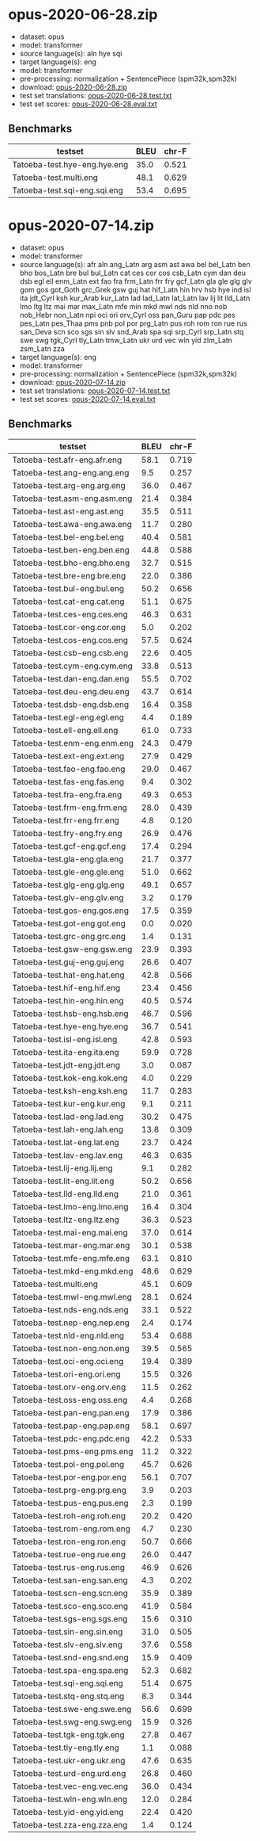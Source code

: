 # opus-2020-06-28.zip

* dataset: opus
* model: transformer
* source language(s): aln hye sqi
* target language(s): eng
* model: transformer
* pre-processing: normalization + SentencePiece (spm32k,spm32k)
* download: [opus-2020-06-28.zip](https://object.pouta.csc.fi/Tatoeba-MT-models/ine-eng/opus-2020-06-28.zip)
* test set translations: [opus-2020-06-28.test.txt](https://object.pouta.csc.fi/Tatoeba-MT-models/ine-eng/opus-2020-06-28.test.txt)
* test set scores: [opus-2020-06-28.eval.txt](https://object.pouta.csc.fi/Tatoeba-MT-models/ine-eng/opus-2020-06-28.eval.txt)

## Benchmarks

| testset               | BLEU  | chr-F |
|-----------------------|-------|-------|
| Tatoeba-test.hye-eng.hye.eng 	| 35.0 	| 0.521 |
| Tatoeba-test.multi.eng 	| 48.1 	| 0.629 |
| Tatoeba-test.sqi-eng.sqi.eng 	| 53.4 	| 0.695 |

# opus-2020-07-14.zip

* dataset: opus
* model: transformer
* source language(s): afr aln ang_Latn arg asm ast awa bel bel_Latn ben bho bos_Latn bre bul bul_Latn cat ces cor cos csb_Latn cym dan deu dsb egl ell enm_Latn ext fao fra frm_Latn frr fry gcf_Latn gla gle glg glv gom gos got_Goth grc_Grek gsw guj hat hif_Latn hin hrv hsb hye ind isl ita jdt_Cyrl ksh kur_Arab kur_Latn lad lad_Latn lat_Latn lav lij lit lld_Latn lmo ltg ltz mai mar max_Latn mfe min mkd mwl nds nld nno nob nob_Hebr non_Latn npi oci ori orv_Cyrl oss pan_Guru pap pdc pes pes_Latn pes_Thaa pms pnb pol por prg_Latn pus roh rom ron rue rus san_Deva scn sco sgs sin slv snd_Arab spa sqi srp_Cyrl srp_Latn stq swe swg tgk_Cyrl tly_Latn tmw_Latn ukr urd vec wln yid zlm_Latn zsm_Latn zza
* target language(s): eng
* model: transformer
* pre-processing: normalization + SentencePiece (spm32k,spm32k)
* download: [opus-2020-07-14.zip](https://object.pouta.csc.fi/Tatoeba-MT-models/ine-eng/opus-2020-07-14.zip)
* test set translations: [opus-2020-07-14.test.txt](https://object.pouta.csc.fi/Tatoeba-MT-models/ine-eng/opus-2020-07-14.test.txt)
* test set scores: [opus-2020-07-14.eval.txt](https://object.pouta.csc.fi/Tatoeba-MT-models/ine-eng/opus-2020-07-14.eval.txt)

## Benchmarks

| testset               | BLEU  | chr-F |
|-----------------------|-------|-------|
| Tatoeba-test.afr-eng.afr.eng 	| 58.1 	| 0.719 |
| Tatoeba-test.ang-eng.ang.eng 	| 9.5 	| 0.257 |
| Tatoeba-test.arg-eng.arg.eng 	| 36.0 	| 0.467 |
| Tatoeba-test.asm-eng.asm.eng 	| 21.4 	| 0.384 |
| Tatoeba-test.ast-eng.ast.eng 	| 35.5 	| 0.511 |
| Tatoeba-test.awa-eng.awa.eng 	| 11.7 	| 0.280 |
| Tatoeba-test.bel-eng.bel.eng 	| 40.4 	| 0.581 |
| Tatoeba-test.ben-eng.ben.eng 	| 44.8 	| 0.588 |
| Tatoeba-test.bho-eng.bho.eng 	| 32.7 	| 0.515 |
| Tatoeba-test.bre-eng.bre.eng 	| 22.0 	| 0.386 |
| Tatoeba-test.bul-eng.bul.eng 	| 50.2 	| 0.656 |
| Tatoeba-test.cat-eng.cat.eng 	| 51.1 	| 0.675 |
| Tatoeba-test.ces-eng.ces.eng 	| 46.3 	| 0.631 |
| Tatoeba-test.cor-eng.cor.eng 	| 5.0 	| 0.202 |
| Tatoeba-test.cos-eng.cos.eng 	| 57.5 	| 0.624 |
| Tatoeba-test.csb-eng.csb.eng 	| 22.6 	| 0.405 |
| Tatoeba-test.cym-eng.cym.eng 	| 33.8 	| 0.513 |
| Tatoeba-test.dan-eng.dan.eng 	| 55.5 	| 0.702 |
| Tatoeba-test.deu-eng.deu.eng 	| 43.7 	| 0.614 |
| Tatoeba-test.dsb-eng.dsb.eng 	| 16.4 	| 0.358 |
| Tatoeba-test.egl-eng.egl.eng 	| 4.4 	| 0.189 |
| Tatoeba-test.ell-eng.ell.eng 	| 61.0 	| 0.733 |
| Tatoeba-test.enm-eng.enm.eng 	| 24.3 	| 0.479 |
| Tatoeba-test.ext-eng.ext.eng 	| 27.9 	| 0.429 |
| Tatoeba-test.fao-eng.fao.eng 	| 29.0 	| 0.467 |
| Tatoeba-test.fas-eng.fas.eng 	| 9.4 	| 0.302 |
| Tatoeba-test.fra-eng.fra.eng 	| 49.3 	| 0.653 |
| Tatoeba-test.frm-eng.frm.eng 	| 28.0 	| 0.439 |
| Tatoeba-test.frr-eng.frr.eng 	| 4.8 	| 0.120 |
| Tatoeba-test.fry-eng.fry.eng 	| 26.9 	| 0.476 |
| Tatoeba-test.gcf-eng.gcf.eng 	| 17.4 	| 0.294 |
| Tatoeba-test.gla-eng.gla.eng 	| 21.7 	| 0.377 |
| Tatoeba-test.gle-eng.gle.eng 	| 51.0 	| 0.662 |
| Tatoeba-test.glg-eng.glg.eng 	| 49.1 	| 0.657 |
| Tatoeba-test.glv-eng.glv.eng 	| 3.2 	| 0.179 |
| Tatoeba-test.gos-eng.gos.eng 	| 17.5 	| 0.359 |
| Tatoeba-test.got-eng.got.eng 	| 0.0 	| 0.020 |
| Tatoeba-test.grc-eng.grc.eng 	| 1.4 	| 0.131 |
| Tatoeba-test.gsw-eng.gsw.eng 	| 23.9 	| 0.393 |
| Tatoeba-test.guj-eng.guj.eng 	| 26.6 	| 0.407 |
| Tatoeba-test.hat-eng.hat.eng 	| 42.8 	| 0.566 |
| Tatoeba-test.hif-eng.hif.eng 	| 23.4 	| 0.456 |
| Tatoeba-test.hin-eng.hin.eng 	| 40.5 	| 0.574 |
| Tatoeba-test.hsb-eng.hsb.eng 	| 46.7 	| 0.596 |
| Tatoeba-test.hye-eng.hye.eng 	| 36.7 	| 0.541 |
| Tatoeba-test.isl-eng.isl.eng 	| 42.8 	| 0.593 |
| Tatoeba-test.ita-eng.ita.eng 	| 59.9 	| 0.728 |
| Tatoeba-test.jdt-eng.jdt.eng 	| 3.0 	| 0.087 |
| Tatoeba-test.kok-eng.kok.eng 	| 4.0 	| 0.229 |
| Tatoeba-test.ksh-eng.ksh.eng 	| 11.7 	| 0.283 |
| Tatoeba-test.kur-eng.kur.eng 	| 9.1 	| 0.211 |
| Tatoeba-test.lad-eng.lad.eng 	| 30.2 	| 0.475 |
| Tatoeba-test.lah-eng.lah.eng 	| 13.8 	| 0.309 |
| Tatoeba-test.lat-eng.lat.eng 	| 23.7 	| 0.424 |
| Tatoeba-test.lav-eng.lav.eng 	| 46.3 	| 0.635 |
| Tatoeba-test.lij-eng.lij.eng 	| 9.1 	| 0.282 |
| Tatoeba-test.lit-eng.lit.eng 	| 50.2 	| 0.656 |
| Tatoeba-test.lld-eng.lld.eng 	| 21.0 	| 0.361 |
| Tatoeba-test.lmo-eng.lmo.eng 	| 16.4 	| 0.304 |
| Tatoeba-test.ltz-eng.ltz.eng 	| 36.3 	| 0.523 |
| Tatoeba-test.mai-eng.mai.eng 	| 37.0 	| 0.614 |
| Tatoeba-test.mar-eng.mar.eng 	| 30.1 	| 0.538 |
| Tatoeba-test.mfe-eng.mfe.eng 	| 63.1 	| 0.810 |
| Tatoeba-test.mkd-eng.mkd.eng 	| 48.6 	| 0.629 |
| Tatoeba-test.multi.eng 	| 45.1 	| 0.609 |
| Tatoeba-test.mwl-eng.mwl.eng 	| 28.1 	| 0.624 |
| Tatoeba-test.nds-eng.nds.eng 	| 33.1 	| 0.522 |
| Tatoeba-test.nep-eng.nep.eng 	| 2.4 	| 0.174 |
| Tatoeba-test.nld-eng.nld.eng 	| 53.4 	| 0.688 |
| Tatoeba-test.non-eng.non.eng 	| 39.5 	| 0.565 |
| Tatoeba-test.oci-eng.oci.eng 	| 19.4 	| 0.389 |
| Tatoeba-test.ori-eng.ori.eng 	| 15.5 	| 0.326 |
| Tatoeba-test.orv-eng.orv.eng 	| 11.5 	| 0.262 |
| Tatoeba-test.oss-eng.oss.eng 	| 4.4 	| 0.268 |
| Tatoeba-test.pan-eng.pan.eng 	| 17.9 	| 0.386 |
| Tatoeba-test.pap-eng.pap.eng 	| 58.1 	| 0.697 |
| Tatoeba-test.pdc-eng.pdc.eng 	| 42.2 	| 0.533 |
| Tatoeba-test.pms-eng.pms.eng 	| 11.2 	| 0.322 |
| Tatoeba-test.pol-eng.pol.eng 	| 45.7 	| 0.626 |
| Tatoeba-test.por-eng.por.eng 	| 56.1 	| 0.707 |
| Tatoeba-test.prg-eng.prg.eng 	| 3.9 	| 0.203 |
| Tatoeba-test.pus-eng.pus.eng 	| 2.3 	| 0.199 |
| Tatoeba-test.roh-eng.roh.eng 	| 20.2 	| 0.420 |
| Tatoeba-test.rom-eng.rom.eng 	| 4.7 	| 0.230 |
| Tatoeba-test.ron-eng.ron.eng 	| 50.7 	| 0.666 |
| Tatoeba-test.rue-eng.rue.eng 	| 26.0 	| 0.447 |
| Tatoeba-test.rus-eng.rus.eng 	| 46.9 	| 0.626 |
| Tatoeba-test.san-eng.san.eng 	| 4.3 	| 0.202 |
| Tatoeba-test.scn-eng.scn.eng 	| 35.9 	| 0.389 |
| Tatoeba-test.sco-eng.sco.eng 	| 41.9 	| 0.584 |
| Tatoeba-test.sgs-eng.sgs.eng 	| 15.6 	| 0.310 |
| Tatoeba-test.sin-eng.sin.eng 	| 31.0 	| 0.505 |
| Tatoeba-test.slv-eng.slv.eng 	| 37.6 	| 0.558 |
| Tatoeba-test.snd-eng.snd.eng 	| 15.9 	| 0.409 |
| Tatoeba-test.spa-eng.spa.eng 	| 52.3 	| 0.682 |
| Tatoeba-test.sqi-eng.sqi.eng 	| 51.4 	| 0.675 |
| Tatoeba-test.stq-eng.stq.eng 	| 8.3 	| 0.344 |
| Tatoeba-test.swe-eng.swe.eng 	| 56.6 	| 0.699 |
| Tatoeba-test.swg-eng.swg.eng 	| 15.9 	| 0.326 |
| Tatoeba-test.tgk-eng.tgk.eng 	| 27.8 	| 0.467 |
| Tatoeba-test.tly-eng.tly.eng 	| 1.1 	| 0.088 |
| Tatoeba-test.ukr-eng.ukr.eng 	| 47.6 	| 0.635 |
| Tatoeba-test.urd-eng.urd.eng 	| 26.8 	| 0.460 |
| Tatoeba-test.vec-eng.vec.eng 	| 36.0 	| 0.434 |
| Tatoeba-test.wln-eng.wln.eng 	| 12.0 	| 0.284 |
| Tatoeba-test.yid-eng.yid.eng 	| 22.4 	| 0.420 |
| Tatoeba-test.zza-eng.zza.eng 	| 1.4 	| 0.124 |

